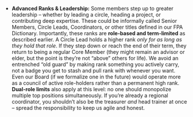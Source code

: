 - **Advanced Ranks & Leadership:** Some members step up to greater leadership – whether by leading a circle, heading a project, or contributing deep expertise. These could be informally called Senior Members, Circle Leads, Coordinators, or other titles defined in our FPA Dictionary. Importantly, these ranks are **role-based and term-limited** as described earlier. A Circle Lead holds a higher rank _only for as long as they hold that role_. If they step down or reach the end of their term, they return to being a regular Core Member (they might remain an advisor or elder, but the point is they’re not “above” others for life). We avoid an entrenched “old guard” by making rank something you actively carry, not a badge you get to stash and pull rank with whenever you want. Even our Board (if we formalize one in the future) would operate more as a council of active role-holders rather than a permanent high rank. **Dual-role limits** also apply at this level: no one should monopolize multiple top positions simultaneously. If you’re already a regional coordinator, you shouldn’t also be the treasurer _and_ head trainer at once – spread the responsibility to keep us agile and honest.